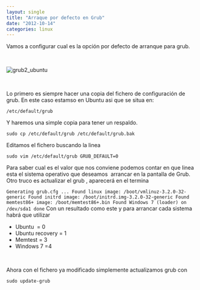 ```yaml
---
layout: single
title: "Arraque por defecto en Grub"
date: "2012-10-14"
categories: linux
---
```


Vamos a configurar cual es la opción por defecto de arranque para grub.

 

![grub2_ubuntu](images/8085979651_1e814334cf_z.jpg)

 

Lo primero es siempre hacer una copia del fichero de configuración de grub. En este caso estamso en Ubuntu asi que se situa en:

`/etc/default/grub`

Y haremos una simple copia para tener un respaldo.

```
sudo cp /etc/default/grub /etc/default/grub.bak 
```

Editamos el fichero buscando la linea

```
sudo vim /etc/default/grub GRUB_DEFAULT=0 
```

Para saber cual es el valor que nos conviene podemos contar en que linea esta el sistema operativo que deseamos  arrancar en la pantalla de Grub. Otro truco es actualizar el grub , aparecerá en el termina

`Generating grub.cfg ... Found linux image: /boot/vmlinuz-3.2.0-32-generic Found initrd image: /boot/initrd.img-3.2.0-32-generic Found memtest86+ image: /boot/memtest86+.bin Found Windows 7 (loader) on /dev/sda1 done` Con un resultado como este y para arrancar cada sistema habrá que utilizar

- Ubuntu  = 0
- Ubuntu recovery = 1
- Memtest = 3
- Windows 7 =4

 

Ahora con el fichero ya modificado simplemente actualizamos grub con 

`sudo update-grub`
